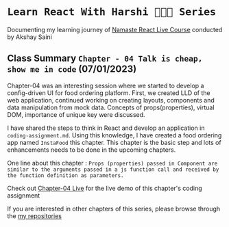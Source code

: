 # `Learn React With Harshi 👩🏻‍💻 Series`
   Documenting my learning journey of [Namaste React Live Course](https://learn.namastedev.com/) conducted by Akshay Saini

## Class Summary `Chapter - 04 Talk is cheap, show me in code` (07/01/2023)
  Chapter-04 was an interesting session where we started to develop a config-driven UI for food ordering platform. First, we created LLD of the web application, continued working on creating layouts, components and data manipulation from mock data. Concepts of props(properties), virtual DOM, importance of unique key were discussed. 
  
  I have shared the steps to think in React and develop an application in `coding-assignment.md`. Using this knowledge, I have created a food ordering app named `InstaFood` this chapter. This chapter is the basic step and lots of enhancements needs to be done in the upcoming chapters. 


One line about this chapter : `Props (properties) passed in Component are similar to the arguments passed in a js function call and received by the function definition as parameters.`


Check out [Chapter-04 Live](https://learn-react-with-harshi-chapter-04.netlify.app/) for the live demo of this chapter's coding assignment 



If you are interested in other chapters of this series, please browse through the [my repositories](https://github.com/orgs/Learn-React-With-Harshi/repositories)
